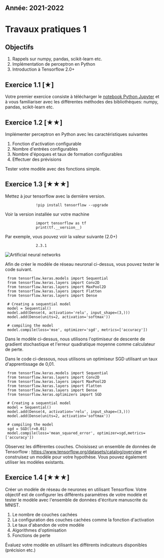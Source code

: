 Année: 2021-2022
----------------

# Travaux pratiques 1

## Objectifs

1.  Rappels sur numpy, pandas, scikit-learn etc.
2.	Implémentation de perceptron en Python
3.	Introduction à Tensorflow 2.0+

## Exercice 1.1 [★]
Votre premier exercice consiste à télécharger le [notebook Python Jupyter](TP1.ipynb) et à vous familiariser avec les différentes méthodes des bibliothèques: numpy, pandas, scikit-learn etc.

## Exercice 1.2 [★★]
Implémenter perceptron en Python avec les caractéristiques suivantes
1. Fonction d'activation configurable
2. Nombre d'entrées configurables 
3. Nombre d'époques et taux de formation configurables
4. Effectuer des prévisions

Tester votre modèle avec des fonctions simple.

## Exercice 1.3 [★★★]
Mettez à jour tensorflow avec la dernière version.
```
              !pip install tensorflow --upgrade              
```

Voir la version installée sur votre machine

```
              import tensorflow as tf
              print(tf.__version__)              
```

Par exemple, vous pouvez voir la valeur suivante (2.0+)

```
              2.3.1             
```

![Artificial neural networks](../../en/practical2/Colored_neural_network.svg)

Afin de créer le modèle de réseau neuronal ci-dessus, vous pouvez tester le
code suivant.

```
 from tensorflow.keras.models import Sequential
 from tensorflow.keras.layers import Conv2D
 from tensorflow.keras.layers import MaxPool2D
 from tensorflow.keras.layers import Flatten
 from tensorflow.keras.layers import Dense
 
 # Creating a sequential model
 model = Sequential()
 model.add(Dense(4, activation='relu', input_shape=(3,)))
 model.add(Dense(units=2, activation='softmax'))

 # compiling the model
 model.compile(loss='mse', optimizer='sgd', metrics=['accuracy'])
```

Dans le modèle ci-dessus, nous utilisons l'optimiseur de descente de gradient stochastique et
l'erreur quadratique moyenne comme calculateur de perte.

Dans le code ci-dessous, nous utilisons un optimiseur SGD utilisant un taux d'apprentissage de 0,01.

```
 from tensorflow.keras.models import Sequential
 from tensorflow.keras.layers import Conv2D
 from tensorflow.keras.layers import MaxPool2D
 from tensorflow.keras.layers import Flatten
 from tensorflow.keras.layers import Dense
 from tensorflow.keras.optimizers import SGD

 # Creating a sequential model
 model = Sequential() 
 model.add(Dense(4, activation='relu', input_shape=(3,)))
 model.add(Dense(units=2, activation='softmax'))

 # compiling the model
 sgd = SGD(lr=0.01)
 model.compile(loss='mean_squared_error', optimizer=sgd,metrics=['accuracy'])
```

Observez les différentes couches. Choisissez un ensemble de données de Tensorflow :
<https://www.tensorflow.org/datasets/catalog/overview> et construisez un modèle
pour votre hypothèse. Vous pouvez également utiliser les modèles existants.

## Exercice 1.4 [★★★]
Créer un modèle de réseau de neurones en utilisant Tensorflow. Votre objectif est de configurer les différents paramètres de votre modèle et tester le modèle avec l'ensemble de données d'écriture manuscrite du MNIST.
1. Le nombre de couches cachées
2. La configuration des couches cachées comme la fonction d'activation
3. Le taux d'abandon de votre modèle
4. Algorithmes d'optimisation
5. Fonctions de perte

Évaluez votre modèle en utilisant les différents indicateurs disponibles (précision etc.)
